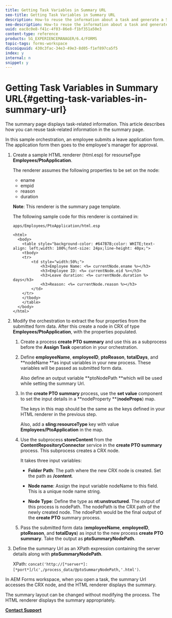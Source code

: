 ```yaml
---
title: Getting Task Variables in Summary URL
seo-title: Getting Task Variables in Summary URL
description: How-to reuse the information about a task and generate a Summary URL to summarize or describe a task.
seo-description: How-to reuse the information about a task and generate a Summary URL to summarize or describe a task.
uuid: eac8c0e8-f41c-4f03-86e8-f1bf351a50e3
content-type: reference
products: SG_EXPERIENCEMANAGER/6.4/FORMS
topic-tags: forms-workspace
discoiquuid: 430c3fac-34e3-49e3-8d05-f1ef897ca5f5
index: y
internal: n
snippet: y
---
```


# Getting Task Variables in Summary URL{#getting-task-variables-in-summary-url}

The summary page displays task-related information. This article describes how you can reuse task-related information in the summary page.

In this sample orchestration, an employee submits a leave application form. The application form then goes to the employee's manager for approval.

1. Create a sample HTML renderer (html.esp) for resourseType **Employees/PtoApplication**.

   The renderer assumes the following properties to be set on the node:

    * ename
    * empid
    * reason
    * duration

   **Note**: This renderer is the summary page template.

   The following sample code for this renderer is contained in:

   `apps/Employees/PtoApplication/html.esp`

   ```
   <html>
     <body>
       <table style="background-color: #647B7B;color: WHITE;text-align: left;width: 100%;font-size: 24px;line-height: 40px;">
       <tbody>
       <tr>
           <td style="width:50%;">
               <h3>Employee Name: <%= currentNode.ename %></h3>
               <h3>Employee ID: <%= currentNode.eid %></h3>
               <h3>Leave duration: <%= currentNode.duration %> days</h3>
               <h3>Reason: <%= currentNode.reason %></h3>
           </td>
       </tr>
       </tbody>
       </table>
     </body>
   </html>
   ```

1. Modify the orchestration to extract the four properties from the submitted form data. After this create a node in CRX of type **Employees/PtoApplication**, with the properties populated.

    1. Create a process **create PTO summary** and use this as a subprocess before the **Assign Task** operation in your orchestration.
    1. Define **employeeName**, **employeeID**, **ptoReason**, **totalDays**, and **nodeName **as input variables in your new process. These variables will be passed as submitted form data.

       Also define an output variable **ptoNodePath **which will be used while setting the summary Url.
    
    1. In the **create PTO summary** process, use the **set value** component to set the input details in a **nodeProperty **(**nodeProps**) map.

       The keys in this map should be the same as the keys defined in your HTML renderer in the previous step.

       Also, add a **sling:resourceType** key with value **Employees/PtoApplication** in the map.
    
    1. Use the subprocess **storeContent** from the **ContentRepositoryConnector** service in the **create PTO summary** process. This subprocess creates a CRX node.

       It takes three input variables:

        * **Folder Path**: The path where the new CRX node is created. Set the path as **/content**.
        
        * **Node name**: Assign the input variable nodeName to this field. This is a unique node name string. 
        * **Node Type**: Define the type as **nt:unstructured**. The output of this process is nodePath. The nodePath is the CRX path of the newly created node. The ndoePath would be the final output of the **create PTO** summary process.

    1. Pass the submitted form data (**employeeName**, **employeeID**, **ptoReason**, and **totalDays**) as input to the new process **create PTO summary**. Take the output as **ptoSummaryNodePath**.

1. Define the summary Url as an XPath expression containing the server details along with **ptoSummaryNodePath**.

   XPath: `concat('http://[*server*]:[*port*]/lc',/process_data/@ptoSummaryNodePath,'.html')`.

In AEM Forms workspace, when you open a task, the summary Url accesses the CRX node, and the HTML renderer displays the summary.

The summary layout can be changed without modifying the process. The HTML renderer displays the summary appropriately.

[**Contact Support**](https://www.adobe.com/account/sign-in.supportportal.html)

